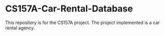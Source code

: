 # CS157A-Car-Rental-Database
This repository is for the CS157A project. The project implemented is a car rental agency.
